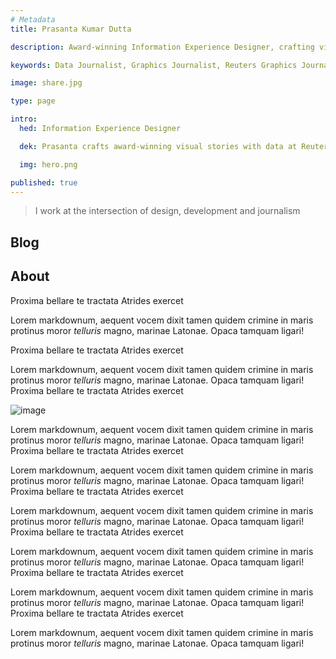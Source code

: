 ```yaml
---
# Metadata
title: Prasanta Kumar Dutta

description: Award-winning Information Experience Designer, crafting visual stories with data and solving problems in an aesthetically pleasing way.

keywords: Data Journalist, Graphics Journalist, Reuters Graphics Journalist, Data Visualisation Developer, Data Visualization Developer, Narrative Cartographer, User Interface Designer, User Experience Designer, Communication Designer, Data Storyteller, Information Designer, Graphic Designer, Art Director, User centered design, UX, UI, Data Artist, Web Designer, Web Developer, Front-end Web Developer, Photographer, Traveller, Creative writer, Electronics and Communication Engineer, National Institute of Design, National Institute of Technology Durgapur, Prasanta, PrasantaKrDutta, Prasanta Kumar Dutta, Prasanta KrDutta, pkddapacific, pkd.dapacific, pkd_da_pacific, daPacific.

image: share.jpg

type: page

intro:
  hed: Information Experience Designer

  dek: Prasanta crafts award-winning visual stories with data at Reuters and solves problems in an aesthetically pleasing&nbsp;way.

  img: hero.png

published: true
---
```


<!-- Components -->
<script>
  import Container from '$lib/components/ui/Container/index.svelte';
  import RecentProjects from '$lib/components/custom/home/RecentProjects/index.svelte';
</script>

<RecentProjects />

<Container width=md>

> I work at the intersection of design, development and journalism

</Container>



<Container id=contact width=md>

## Blog

## About

Proxima bellare te tractata Atrides exercet

Lorem markdownum, aequent vocem dixit tamen quidem crimine in maris protinus
moror _telluris_ magno, marinae Latonae. Opaca tamquam ligari!

Proxima bellare te tractata Atrides exercet

Lorem markdownum, aequent vocem dixit tamen quidem crimine in maris protinus
moror _telluris_ magno, marinae Latonae. Opaca tamquam ligari!
Proxima bellare te tractata Atrides exercet

![image](/media/page.png)

Lorem markdownum, aequent vocem dixit tamen quidem crimine in maris protinus
moror _telluris_ magno, marinae Latonae. Opaca tamquam ligari!
Proxima bellare te tractata Atrides exercet

Lorem markdownum, aequent vocem dixit tamen quidem crimine in maris protinus
moror _telluris_ magno, marinae Latonae. Opaca tamquam ligari!
Proxima bellare te tractata Atrides exercet

Lorem markdownum, aequent vocem dixit tamen quidem crimine in maris protinus
moror _telluris_ magno, marinae Latonae. Opaca tamquam ligari!
Proxima bellare te tractata Atrides exercet

Lorem markdownum, aequent vocem dixit tamen quidem crimine in maris protinus
moror _telluris_ magno, marinae Latonae. Opaca tamquam ligari!
Proxima bellare te tractata Atrides exercet

Lorem markdownum, aequent vocem dixit tamen quidem crimine in maris protinus
moror _telluris_ magno, marinae Latonae. Opaca tamquam ligari!
Proxima bellare te tractata Atrides exercet

Lorem markdownum, aequent vocem dixit tamen quidem crimine in maris protinus
moror _telluris_ magno, marinae Latonae. Opaca tamquam ligari!
</Container>

